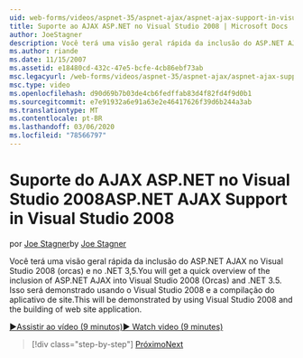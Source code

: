 ```yaml
---
uid: web-forms/videos/aspnet-35/aspnet-ajax/aspnet-ajax-support-in-visual-studio-2008
title: Suporte ao AJAX ASP.NET no Visual Studio 2008 | Microsoft Docs
author: JoeStagner
description: Você terá uma visão geral rápida da inclusão do ASP.NET AJAX no Visual Studio 2008 (orcas) e no .NET 3,5. Isso será demonstrado usando o Visual Studio...
ms.author: riande
ms.date: 11/15/2007
ms.assetid: e18480cd-432c-47e5-bcfe-4cb86ebf73ab
msc.legacyurl: /web-forms/videos/aspnet-35/aspnet-ajax/aspnet-ajax-support-in-visual-studio-2008
msc.type: video
ms.openlocfilehash: d90d69b7b03de4cb6fedffab83d4f82fd4f9d0b1
ms.sourcegitcommit: e7e91932a6e91a63e2e46417626f39d6b244a3ab
ms.translationtype: MT
ms.contentlocale: pt-BR
ms.lasthandoff: 03/06/2020
ms.locfileid: "78566797"
---
```

# <a name="aspnet-ajax-support-in-visual-studio-2008"></a><span data-ttu-id="2c0b4-104">Suporte do AJAX ASP.NET no Visual Studio 2008</span><span class="sxs-lookup"><span data-stu-id="2c0b4-104">ASP.NET AJAX Support in Visual Studio 2008</span></span>

<span data-ttu-id="2c0b4-105">por [Joe Stagner](https://github.com/JoeStagner)</span><span class="sxs-lookup"><span data-stu-id="2c0b4-105">by [Joe Stagner](https://github.com/JoeStagner)</span></span>

<span data-ttu-id="2c0b4-106">Você terá uma visão geral rápida da inclusão do ASP.NET AJAX no Visual Studio 2008 (orcas) e no .NET 3,5.</span><span class="sxs-lookup"><span data-stu-id="2c0b4-106">You will get a quick overview of the inclusion of ASP.NET AJAX into Visual Studio 2008 (Orcas) and .NET 3.5.</span></span> <span data-ttu-id="2c0b4-107">Isso será demonstrado usando o Visual Studio 2008 e a compilação do aplicativo de site.</span><span class="sxs-lookup"><span data-stu-id="2c0b4-107">This will be demonstrated by using Visual Studio 2008 and the building of web site application.</span></span>

[<span data-ttu-id="2c0b4-108">&#9654;Assistir ao vídeo (9 minutos)</span><span class="sxs-lookup"><span data-stu-id="2c0b4-108">&#9654; Watch video (9 minutes)</span></span>](https://channel9.msdn.com/Blogs/ASP-NET-Site-Videos/aspnet-ajax-support-in-visual-studio-2008)

> [!div class="step-by-step"]
> [<span data-ttu-id="2c0b4-109">Próximo</span><span class="sxs-lookup"><span data-stu-id="2c0b4-109">Next</span></span>](adding-ajax-functionality-to-an-existing-aspnet-page.md)
